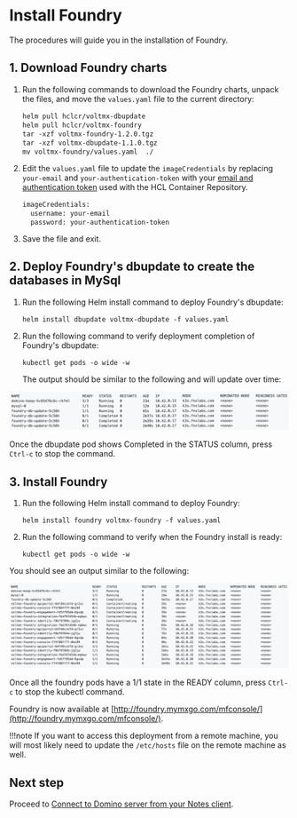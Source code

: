 # Install Foundry

The procedures will guide you in the installation of Foundry. 

## 1. Download Foundry charts

1. Run the following commands to download the Foundry charts, unpack the files, and move the `values.yaml` file to the current directory:

    ```
    helm pull hclcr/voltmx-dbupdate
    helm pull hclcr/voltmx-foundry
    tar -xzf voltmx-foundry-1.2.0.tgz
    tar -xzf voltmx-dbupdate-1.1.0.tgz
    mv voltmx-foundry/values.yaml  ./
    ```

2. Edit the `values.yaml` file to update the `imageCredentials` by replacing `your-email` and   `your-authentication-token` with your [email and authentication token](k3sinstall.md#5-obtain-your-authentication-token-from-hcl-container-repository) used with the HCL Container Repository.

    ```
    imageCredentials:
      username: your-email
      password: your-authentication-token
    ```

3. Save the file and exit.

## 2. Deploy Foundry's dbupdate to create the databases in MySql

1. Run the following Helm install command to deploy Foundry's dbupdate:

    ```
    helm install dbupdate voltmx-dbupdate -f values.yaml
    ```

2. Run the following command to verify deployment completion of Foundry's dbupdate:

    ```
    kubectl get pods -o wide -w
    ```

    The output should be similar to the following and will update over time:

![](../assets/images/output2.png)

Once the dbupdate pod shows Completed in the STATUS column, press `Ctrl-c` to stop the command.

## 3. Install Foundry

1. Run the following Helm install command to deploy Foundry:

    ```
    helm install foundry voltmx-foundry -f values.yaml
    ```

2. Run the following command to verify when the Foundry install is ready:

    ```
    kubectl get pods -o wide -w
    ```

You should see an output similar to the following:

![](../assets/images/output1.png)

Once all the foundry pods have a 1/1 state in the READY column, press `Ctrl-c` to stop the kubectl command.  

Foundry is now available at [http://foundry.mymxgo.com/mfconsole/](http://foundry.mymxgo.com/mfconsole/).   

!!!note
    If you want to access this deployment from a remote machine, you will most likely need to update the `/etc/hosts` file on the remote machine as well.

## Next step

Proceed to [Connect to Domino server from your Notes client](connectdominofromnotes.md).